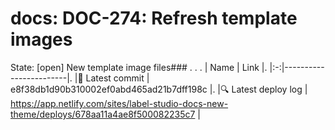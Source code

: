 # docs: DOC-274: Refresh template images 
State: [open]
New template image files### . . . |  Name | Link |. |:-:|------------------------|. |<span aria-hidden="true">🔨</span> Latest commit | e8f38db1d90b310002ef0abd465ad21b7dff198c |. |<span aria-hidden="true">🔍</span> Latest deploy log | https://app.netlify.com/sites/label-studio-docs-new-theme/deploys/678aa11a4ae8f500082235c7 |